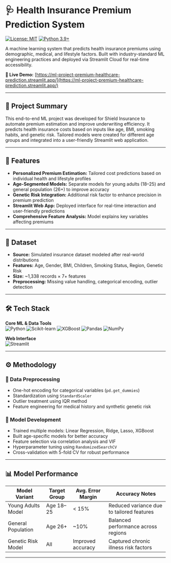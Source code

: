 # 🩺 Health Insurance Premium Prediction System

[![License: MIT](https://img.shields.io/badge/License-MIT-yellow.svg)](https://opensource.org/licenses/MIT)
[![Python 3.9+](https://img.shields.io/badge/Python-3.9%2B-blue.svg)](https://www.python.org/downloads/)

A machine learning system that predicts health insurance premiums using demographic, medical, and lifestyle factors. Built with industry-standard ML engineering practices and deployed via Streamlit Cloud for real-time accessibility.

**🔗 Live Demo:** [https://ml-project-premium-healthcare-prediction.streamlit.app/](https://ml-project-premium-healthcare-prediction.streamlit.app/)

---

## 📝 Project Summary

This end-to-end ML project was developed for Shield Insurance to automate premium estimation and improve underwriting efficiency. It predicts health insurance costs based on inputs like age, BMI, smoking habits, and genetic risk. Tailored models were created for different age groups and integrated into a user-friendly Streamlit web application.

---

## 🚀 Features

- **Personalized Premium Estimation:** Tailored cost predictions based on individual health and lifestyle profiles  
- **Age-Segmented Models:** Separate models for young adults (18–25) and general population (26+) to improve accuracy  
- **Genetic Risk Integration:** Additional risk factor to enhance precision in premium prediction  
- **Streamlit Web App:** Deployed interface for real-time interaction and user-friendly predictions  
- **Comprehensive Feature Analysis:** Model explains key variables affecting premiums  

---

## 📂 Dataset

- **Source:** Simulated insurance dataset modeled after real-world distributions  
- **Features:** Age, Gender, BMI, Children, Smoking Status, Region, Genetic Risk  
- **Size:** ~1,338 records × 7+ features  
- **Preprocessing:** Missing value handling, categorical encoding, outlier detection  

---

## 🛠 Tech Stack

**Core ML & Data Tools**  
![Python](https://img.shields.io/badge/Python-3776AB?style=flat&logo=python&logoColor=white)
![Scikit-learn](https://img.shields.io/badge/Scikit--learn-%23F7931E.svg?style=flat&logo=scikit-learn&logoColor=white)
![XGBoost](https://img.shields.io/badge/XGBoost-%230077B5.svg?style=flat&logo=xgboost&logoColor=white)
![Pandas](https://img.shields.io/badge/Pandas-2C2D72?style=flat&logo=pandas&logoColor=white)
![NumPy](https://img.shields.io/badge/Numpy-013243?style=flat&logo=numpy&logoColor=white)

**Web Interface**  
![Streamlit](https://img.shields.io/badge/Streamlit-FF4B4B?style=flat&logo=Streamlit&logoColor=white)

---

## ⚙️ Methodology

### 🔄 Data Preprocessing
- One-hot encoding for categorical variables (`pd.get_dummies`)
- Standardization using `StandardScaler`
- Outlier treatment using IQR method
- Feature engineering for medical history and synthetic genetic risk

### 🤖 Model Development
- Trained multiple models: Linear Regression, Ridge, Lasso, XGBoost  
- Built age-specific models for better accuracy  
- Feature selection via correlation analysis and VIF  
- Hyperparameter tuning using `RandomizedSearchCV`  
- Cross-validation with 5-fold CV for robust performance  


---

## 📊 Model Performance

| Model Variant | Target Group | Avg. Error Margin | Accuracy Notes |
|---------------|--------------|-------------------|----------------|
| Young Adults Model | Age 18–25 | < 15% | Reduced variance due to tailored features |
| General Population | Age 26+ | ~10% | Balanced performance across regions |
| Genetic Risk Model | All | Improved accuracy | Captured chronic illness risk factors |

---


